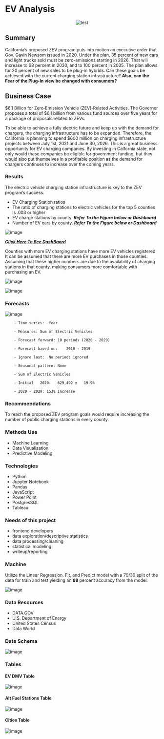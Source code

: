 # EV Analysis

<p align="center">
<img src="https://user-images.githubusercontent.com/96215773/172710964-dd6f99dd-7af6-4131-b636-88d6ca7cf153.png"  alt="test">
</p>

## Summary

  California’s proposed ZEV program puts into motion an executive order that Gov. Gavin Newsom issued in 2020. Under the plan, 35 percent of new cars and light trucks sold must be zero-emissions starting in 2026. That will increase to 68 percent in 2030, and to 100 percent in 2035. The plan allows for 20 percent of new sales to be plug-in hybrids. Can these goals be achieved with the current charging station infrastructure? **Also, can the Fear of the Plug-In view be changed with consumers?**

## Business Case

$6.1 Billion for Zero‑Emission Vehicle (ZEV)‑Related Activities. The Governor proposes a total of $6.1 billion from various fund sources over five years for a package of proposals related to ZEVs.

To be able to achieve a fully electric future and keep up with the demand for chargers, the charging infrastructure has to be expanded. Therefore, the California is planning to spend $600 million on charging infrastructure projects between July 1st, 2021 and June 30, 2026. This is a great business opportunity for EV charging companies. By investing in Calfornia state, not only would these companies be eligible for government funding, but they would also put themselves in a profitable position as the demand for chargers continues to increase over the coming years.

### Results
  
  The electric vehicle charging station infrastructure is key to the ZEV program’s success.
  
  - EV Charging Station ratios 
  -	The ratio of charging stations to electric vehicles for the top 5 counties is .003 or higher                  
  -	EV charge stations by county. ***Refer To the Figure below or Dashboard*** 
  -	Number of EV cars by county. ***Refer To the Figure below or Dashboard*** 

![image](https://user-images.githubusercontent.com/96215773/172686251-68edba32-a049-4762-aa13-5a984c16e746.png)

[***Click Here To See DashBaord***](https://public.tableau.com/shared/9FPZ8QC7M?:display_count=n&:origin=viz_share_link)

 Counties with more EV charging stations have more EV vehicles registered. It can be assumed that there are more EV purchases in those counties. Assuming that these higher numbers are due to the availability of charging stations in that county, making consumers more comfortable with purchasing an EV.

![image](https://user-images.githubusercontent.com/96215773/172737921-7d7bcc44-db65-40e0-b491-1709afd87c56.png)

![image](https://user-images.githubusercontent.com/96215773/172464865-72ecbb22-dbe8-4a45-8691-c68c307acf5c.png)

### Forecasts

![image](https://user-images.githubusercontent.com/96215773/172678596-20fedac3-486b-4846-bd29-695802dfcf77.png)

        - Time series:	Year

        - Measures:	Sum of Electric Vehicles

        - Forecast forward:	10 periods (2020 - 2029)

        - Forecast based on:	2010 - 2019

        - Ignore last:	No periods ignored

        - Seasonal pattern:	None 

        - Sum of Electric Vehicles 

        - Initial	2020:	629,492	±	19.9%		

        - 2020 - 2029: 153% Increase

### Recommendations
  
  To reach the proposed ZEV program goals would require increasing the number of public charging stations in every county.  
  
### Methods Use

  - Machine Learning
  - Data Visualization
  - Predictive Modeling
     
### Technologies

  - Python
  - Jupyter Notebook
  - Pandas
  - JavaScript
  - Power Point
  - PostgresSQL
  - Tableau

   
 ### Needs of this project
 
  - frontend developers
  - data exploration/descriptive statistics
  - data processing/cleaning
  - statistical modeling
  - writeup/reporting

    
### Machine
  
  Utilize the Linear Regression. Fit, and Predict model with a 70/30 split of the data for train and test yielding an **88** percent accuracy from the model.
    
![image](https://user-images.githubusercontent.com/96215773/172475070-fe3f5fa5-a079-4e9c-8e5e-14da1ab32def.png)

### Data Resources

  - DATA.GOV
  - U.S. Department of Energy
  - United States Census
  - Data World


### Data Schema
 
![image](https://user-images.githubusercontent.com/96215773/172488268-fcde4898-84a2-420c-b2e9-beb773953d32.png)

### Tables

#### EV DMV Table

  ![image](https://user-images.githubusercontent.com/96215773/170397024-e1fc6417-d14a-4275-a98f-99023b21b41a.png)

#### Alt Fuel Stations Table

  ![image](https://user-images.githubusercontent.com/96215773/170398451-6b0ba983-3c52-4d9d-b17d-e9985fdf0954.png)
 
#### Cities Table
  
  ![image](https://user-images.githubusercontent.com/96215773/172483393-49ebe98d-461c-4fb5-beb6-07664eafc2de.png)
  
  



